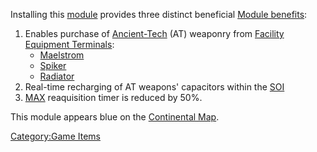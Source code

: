 Installing this [module](../etc/Modules.md) provides three distinct
beneficial [Module benefits](../etc/Module_benefit.md):

1. Enables purchase of [Ancient-Tech](../terminology/Ancient_Technology.md) (AT)
    weaponry from [Facility](../locations/Facilities.md) [Equipment
    Terminals](Equipment_Terminal.md):
    - [Maelstrom](../weapons/Maelstrom.md)
    - [Spiker](../weapons/Spiker.md)
    - [Radiator](../weapons/Radiator.md)
2. Real-time recharging of AT weapons' capacitors within the
    [SOI](../locations/Sphere_of_Influence.md)
3. [MAX](Mechanized_Assault_Exo-Suit.md) reaquisition timer is reduced by 50%.

This module appears blue on the [Continental
Map](../etc/Continental_Map.md).

[Category:Game Items](Category:Game_Items.md)
